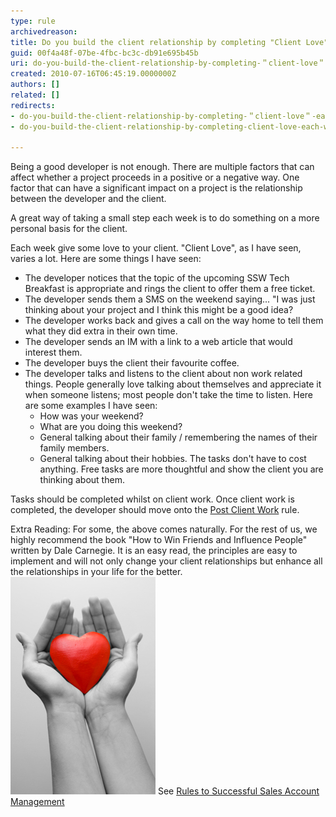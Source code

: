 ```yaml
---
type: rule
archivedreason: 
title: Do you build the client relationship by completing "Client Love" each week? (aka Customer Love)
guid: 00f4a48f-07be-4fbc-bc3c-db91e695b45b
uri: do-you-build-the-client-relationship-by-completing-＂client-love＂-each-week-(aka-customer-love)
created: 2010-07-16T06:45:19.0000000Z
authors: []
related: []
redirects:
- do-you-build-the-client-relationship-by-completing-＂client-love＂-each-week-(aka-customer-love)
- do-you-build-the-client-relationship-by-completing-client-love-each-week-(aka-customer-love)

---
```


Being a good developer is not enough. There are multiple factors that can affect whether a project proceeds in a positive or a negative way. One factor that can have a significant impact on a project is the relationship between the developer and the client.  
<!--endintro-->

A great way of taking a small step each week is to do something on a more personal basis for the client.

Each week give some love to your client. "Client Love", as I have seen, varies a lot. Here are some things I have seen:

* The developer notices that the topic of the upcoming SSW Tech Breakfast is appropriate and rings the client to offer them a free ticket.
* The developer sends them a SMS on the weekend saying... "I was just thinking about your project and I think this might be a good idea?
* The developer works back and gives a call on the way home to tell them what they did extra in their own time.
* The developer sends an IM with a link to a web article that would interest them.
* The developer buys the client their favourite coffee.
* The developer talks and listens to the client about non work related things. People generally love talking about themselves and appreciate it when someone listens; most people don't take the time to listen. Here are some examples I have seen:
    * How was your weekend?
    * What are you doing this weekend?
    * General talking about their family / remembering the names of their family members.
    * General talking about their hobbies.
The tasks don't have to cost anything. Free tasks are more thoughtful and show the client you are thinking about them.

Tasks should be completed whilst on client work. Once client work is completed, the developer should move onto the [Post Client Work](/Pages/Rules-to-Better-Software-Consultants---Dealing-with-Clients.aspx) rule.

Extra Reading: For some, the above comes naturally. For the rest of us, we highly recommend the book "How to Win Friends and Influence People" written by Dale Carnegie. It is an easy read, the principles are easy to implement and will not only change your client relationships but enhance all the relationships in your life for the better.
![](LoveClientsImage.jpg) 
See [Rules to Successful Sales Account Management](/do-you-review-your-team-are-giving-＂client-love＂-to-your-customer-every-friday)
